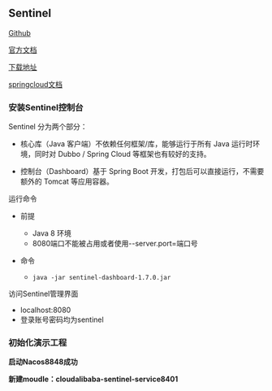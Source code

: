 ## Sentinel

[Github](https://github.com/alibaba/Sentinel)

[官方文档](https://sentinelguard.io/zh-cn/docs/introduction.html)

[下载地址](https://github.com/alibaba/Sentinel/releases/tag/1.8.1)

[springcloud文档](https://spring-cloud-alibaba-group.github.io/github-pages/greenwich/spring-cloud-alibaba.html#_spring_cloud_alibaba_sentinel)

### 安装Sentinel控制台

Sentinel 分为两个部分：

- 核心库（Java 客户端）不依赖任何框架/库，能够运行于所有 Java 运行时环境，同时对 Dubbo / Spring Cloud 等框架也有较好的支持。

- 控制台（Dashboard）基于 Spring Boot 开发，打包后可以直接运行，不需要额外的 Tomcat 等应用容器。

运行命令

- 前提
  - Java 8 环境
  - 8080端口不能被占用或者使用--server.port=端口号

- 命令
  - `java -jar sentinel-dashboard-1.7.0.jar`

访问Sentinel管理界面

- localhost:8080
- 登录账号密码均为sentinel

### 初始化演示工程

**启动Nacos8848成功**

**新建moudle：cloudalibaba-sentinel-service8401**